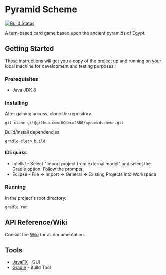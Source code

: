 # Pyramid Scheme

[![Build Status](http://deco2800.uqcloud.net/jenkins/job/deco2800-2016-pyramidscheme/badge/icon)](http://deco2800.uqcloud.net/jenkins/job/deco2800-2016-pyramidscheme/)

A turn-based card game based upon the ancient pyramids of Egypt. 

## Getting Started

These instructions will get you a copy of the project up and running on your local machine for development and testing purposes.

### Prerequisites

- Java JDK 8

### Installing

After gaining access, clone the repository

```
git clone git@github.com:UQdeco2800/pyramidscheme.git
```

Build/install dependencies

```
gradle clean build
```

#### IDE quirks
- IntelliJ - Select "Import project from external model" and select the Gradle option. Follow the prompts.
- Eclipse - File -> Import -> General -> Existing Projects into Workspace

### Running

In the project's root directory:

`gradle run`

## API Reference/Wiki

Consult the [Wiki](https://github.com/UQdeco2800/pyramidscheme/wiki) for all documentation.

## Tools

* [JavaFX](http://docs.oracle.com/javase/8/javase-clienttechnologies.htm) - GUI
* [Gradle](https://gradle.org/) - Build Tool

